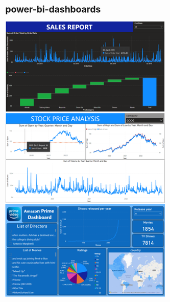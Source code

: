 # power-bi-dashboards

<span><img src="screenshots/sales_dashboard.png" alt="sales-analysis" width="500px"></span>
<span><img src="screenshots/stock_analysis.png" alt="stock-analysis" width="500px"></span>
<span><img src="screenshots/Screenshot 2023-07-28 010029.png" alt="prime-video" width="500px"></span>
